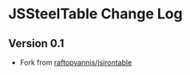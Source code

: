 # JSSteelTable Change Log
## Version 0.1

- Fork from [raftopyannis/jsirontable](https://github.com/raftopyannis/jsirontable)